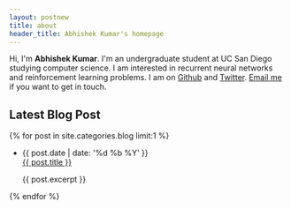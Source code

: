 ```yaml
---
layout: postnew
title: about
header_title: Abhishek Kumar's homepage
---
```


<!--   <table width="800" border="0" align="center" cellspacing="0" cellpadding="0">
    <tbody><tr>
    <td>
      <table width="100%" align="center" border="0" cellspacing="0" cellpadding="20">
      <tbody><tr>
        <td width="67%" valign="middle">
        <p align="center">
        <name>Chelsea Finn</name><br>
        cbfinn at eecs dot berkeley dot edu
        </p>
        <p>I am a PhD student in CS at <a href="https://eecs.berkeley.edu/">UC Berkeley</a>, where I work on machine learning for robotic perception and control. I am a part
        of <a href="http://bair.berkeley.edu">Berkeley AI Research Lab (BAIR)</a>, advised by <a href="http://people.eecs.berkeley.edu/~pabbeel/">Pieter Abbeel</a> and
        <a href="https://people.eecs.berkeley.edu/~svlevine/">Sergey Levine</a>.
        I recently spent time at <a href="http://research.google.com/teams/brain/">Google Brain</a>.
        </p>
        <p>
        Before graduate school, I received a Bachelors in EECS at <a href="http://mit.edu">MIT</a>, where I worked on several research projects, including an
        assistive technology project in <a href="http://csail.mit.edu">CSAIL</a> under <a href="http://people.csail.mit.edu/teller/">Seth Teller</a> and an animal biometrics
        project under Sai Ravela. I have also spent time at <a href="https://www.counsyl.com/technology">Counsyl</a>, <a href="https://www.google.com/intl/en/about/">Google</a>,
        and <a href="http://www.sandia.gov/">Sandia National Labs</a>.
        </p>
        <p align="center">
<a href="https://people.eecs.berkeley.edu/~cbfinn/_files/cv.pdf">CV</a> &nbsp;/&nbsp;
<a href="https://scholar.google.com/citations?hl=en&amp;user=1xw2vTsAAAAJ">Google Scholar</a> &nbsp;/&nbsp;
<a href="http://www.github.com/cbfinn/"> GitHub </a>
        </p>
        </td>
        <td width="33%">
        <img src="./_files/ChelseaFinn.jpg">
        </td>
      </tr>
  </tbody></table> -->

Hi, I'm **Abhishek Kumar**. I'm an undergraduate student at UC San Diego studying computer science. I am interested in recurrent neural networks and reinforcement learning problems. I am on [Github][github] and [Twitter][twitter]. [Email me][email] if you want to get in touch.

[github]: https://github.com/TheAbhiKumar
[twitter]: https://twitter.com/_abkumar
[email]: &#109;&#097;&#105;&#108;&#116;&#111;:&#097;&#098;&#107;&#117;&#109;&#097;&#114;&#064;&#117;&#099;&#115;&#100;&#046;&#101;&#100;&#117;

## Latest Blog Post
{% for post in site.categories.blog limit:1 %}
  <ul id="archive">
    <li>
      <span class="post-date">
      <time datetime="{{ post.date | date_to_xmlschema }}">{{ post.date | date: '%d %b<span class="year"> %Y</span>' }}</time>
      </span>
    <div class="description">
      <a href="{{ post.url }}">{{ post.title }}</a>
      <p class="excerpt">{{ post.excerpt }}</p>
    </div>
    </li>
  </ul>
{% endfor %}
